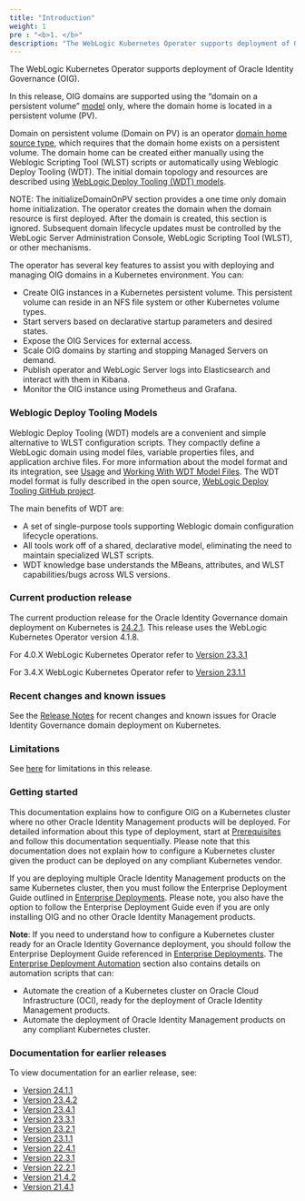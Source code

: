```yaml
---
title: "Introduction"
weight: 1
pre : "<b>1. </b>"
description: "The WebLogic Kubernetes Operator supports deployment of Oracle Identity Governance. Follow the instructions in this guide to set up Oracle Identity Governance domains on Kubernetes."
---
```


The WebLogic Kubernetes Operator supports deployment of Oracle Identity Governance (OIG).

In this release, OIG domains are supported using the “domain on a persistent volume”
[model](https://oracle.github.io/weblogic-kubernetes-operator/managing-domains/choosing-a-model/) only, where the domain home is located in a persistent volume (PV).

Domain on persistent volume (Domain on PV) is an operator [domain home source type](https://oracle.github.io/weblogic-kubernetes-operator/managing-domains/choosing-a-model/), which requires that the domain home exists on a persistent volume. The domain home can be created either manually using the Weblogic Scripting Tool (WLST) scripts or automatically using Weblogic Deploy Tooling (WDT). The initial domain topology and resources are described using [WebLogic Deploy Tooling (WDT) models](https://oracle.github.io/weblogic-kubernetes-operator/managing-domains/domain-on-pv/overview/#weblogic-deploy-tooling-models).

NOTE: The initializeDomainOnPV section provides a one time only domain home initialization. The operator creates the domain when the domain resource is first deployed. After the domain is created, this section is ignored. Subsequent domain lifecycle updates must be controlled by the WebLogic Server Administration Console, WebLogic Scripting Tool (WLST), or other mechanisms.

The operator has several key features to assist you with deploying and managing OIG domains in a Kubernetes
environment. You can:

* Create OIG instances in a Kubernetes persistent volume. This persistent volume can reside in an NFS file system or other Kubernetes volume types.
* Start servers based on declarative startup parameters and desired states.
* Expose the OIG Services for external access.
* Scale OIG domains by starting and stopping Managed Servers on demand.
* Publish operator and WebLogic Server logs into Elasticsearch and interact with them in Kibana.
* Monitor the OIG instance using Prometheus and Grafana.

### Weblogic Deploy Tooling Models

Weblogic Deploy Tooling (WDT) models are a convenient and simple alternative to WLST configuration scripts. They compactly define a WebLogic domain using model files, variable properties files, and application archive files. For more information about the model format and its integration, see [Usage](https://oracle.github.io/weblogic-kubernetes-operator/managing-domains/domain-on-pv/usage/) and [Working With WDT Model Files](https://oracle.github.io/weblogic-kubernetes-operator/managing-domains/domain-on-pv/model-files/). The WDT model format is fully described in the open source, [WebLogic Deploy Tooling GitHub project](https://oracle.github.io/weblogic-deploy-tooling/).

The main benefits of WDT are:

   + A set of single-purpose tools supporting Weblogic domain configuration lifecycle operations.
   + All tools work off of a shared, declarative model, eliminating the need to maintain specialized WLST scripts.
   + WDT knowledge base understands the MBeans, attributes, and WLST capabilities/bugs across WLS versions.


### Current production release

The current production release for the Oracle Identity Governance domain deployment on Kubernetes is [24.2.1](https://github.com/oracle/fmw-kubernetes/releases). This release uses the WebLogic Kubernetes Operator version 4.1.8.

For 4.0.X WebLogic Kubernetes Operator refer to [Version 23.3.1](https://oracle.github.io/fmw-kubernetes/23.3.1/idm-products/oig/)

For 3.4.X WebLogic Kubernetes Operator refer to [Version 23.1.1](https://oracle.github.io/fmw-kubernetes/23.1.1/idm-products/oig/)

### Recent changes and known issues

See the [Release Notes](../release-notes) for recent changes and known issues for Oracle Identity Governance domain deployment on Kubernetes.

### Limitations

See [here](../prerequisites#limitations) for limitations in this release.

### Getting started

This documentation explains how to configure OIG on a Kubernetes cluster where no other Oracle Identity Management products will be deployed. For detailed information about this type of deployment, start at [Prerequisites](../prerequisites) and follow this documentation sequentially. Please note that this documentation does not explain how to configure a Kubernetes cluster given the product can be deployed on any compliant Kubernetes vendor.

If you are deploying multiple Oracle Identity Management products on the same Kubernetes cluster, then you must follow the Enterprise Deployment Guide outlined in [Enterprise Deployments](../../enterprise-deployments). 
Please note, you also have the option to follow the Enterprise Deployment Guide even if you are only installing OIG and no other Oracle Identity Management products.

**Note**: If you need to understand how to configure a Kubernetes cluster ready for an Oracle Identity Governance deployment, you should follow the Enterprise Deployment Guide referenced in [Enterprise Deployments](../../enterprise-deployments). The [Enterprise Deployment Automation](../../enterprise-deployments/enterprise-deployment-automation) section also contains details on automation scripts that can:

   + Automate the creation of a Kubernetes cluster on Oracle Cloud Infrastructure (OCI), ready for the deployment of Oracle Identity Management products. 
   + Automate the deployment of Oracle Identity Management products on any compliant Kubernetes cluster.

### Documentation for earlier releases

To view documentation for an earlier release, see:

* [Version 24.1.1](https://oracle.github.io/fmw-kubernetes/24.1.1/idm-products/oig/)
* [Version 23.4.2](https://oracle.github.io/fmw-kubernetes/23.4.2/idm-products/oig/)
* [Version 23.4.1](https://oracle.github.io/fmw-kubernetes/23.4.1/idm-products/oig/)
* [Version 23.3.1](https://oracle.github.io/fmw-kubernetes/23.3.1/idm-products/oig/)
* [Version 23.2.1](https://oracle.github.io/fmw-kubernetes/23.2.1/idm-products/oig/)
* [Version 23.1.1](https://oracle.github.io/fmw-kubernetes/23.1.1/idm-products/oig/)
* [Version 22.4.1](https://oracle.github.io/fmw-kubernetes/22.4.1/oig/)
* [Version 22.3.1](https://oracle.github.io/fmw-kubernetes/22.3.1/oig/)
* [Version 22.2.1](https://oracle.github.io/fmw-kubernetes/22.2.1/oig/)
* [Version 21.4.2](https://oracle.github.io/fmw-kubernetes/21.4.2/oig/)
* [Version 21.4.1](https://oracle.github.io/fmw-kubernetes/21.4.1/oig/)
